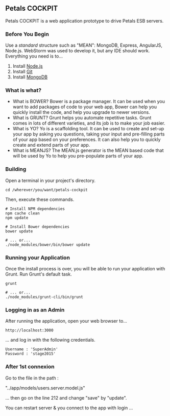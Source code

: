 ## Petals COCKPIT

Petals COCKPIT is a web application prototype to drive Petals ESB servers.


### Before You Begin

Use a *standard* structure such as "MEAN": MongoDB, Express, AngularJS, Node.js.
WebStorm was used to develop it, but any IDE should work. Everything you need is to...

1. Install [Node.js](https://nodejs.org/)
2. Install [Git](https://git-scm.com/)
3. Install [MongoDB](https://www.mongodb.org/)


### What is what?

- What is BOWER?
Bower is a package manager. It can be used when you want to add packages of code to your web app, Bower can help you quickly install the code, and help you upgrade to newer versions.
- What is GRUNT?
Grunt helps you automate repetitive tasks. Grunt comes in lots of different varieties, and its job is to make your job easier.
- What is YO?
Yo is a scaffolding tool. It can be used to create and set-up your app by asking you questions, taking your input and pre-filling parts of your app based on your preferences.
It can also help you to quickly create and extend parts of your app.
- What is MEANJS?
The MEAN.js generator is the MEAN based code that will be used by Yo to help you pre-populate parts of your app.


### Building

Open a terminal in your project's directory.

```
cd /wherever/you/want/petals-cockpit
```

Then, execute these commands.

```properties
# Install NPM dependencies
npm cache clean
npm update

# Install Bower dependencies
bower update

# ... or...
./node_modules/bower/bin/bower update
```


### Running your Application

Once the install process is over, you will be able to run your application with Grunt.
Run Grunt's default task.

```properties
grunt

# ... or...
./node_modules/grunt-cli/bin/grunt
```


### Logging in as an Admin

After running the application, open your web browser to...

	http://localhost:3000

... and log in with the following credentials.

```
Username : 'SuperAdmin'
Password : 'stage2015'
```


### After 1st connexion

Go to the file in the path :

"../app/models/users.server.model.js"

... then go on the line 212 and change "save" by "update".

You can restart server & you connect to the app with login
...